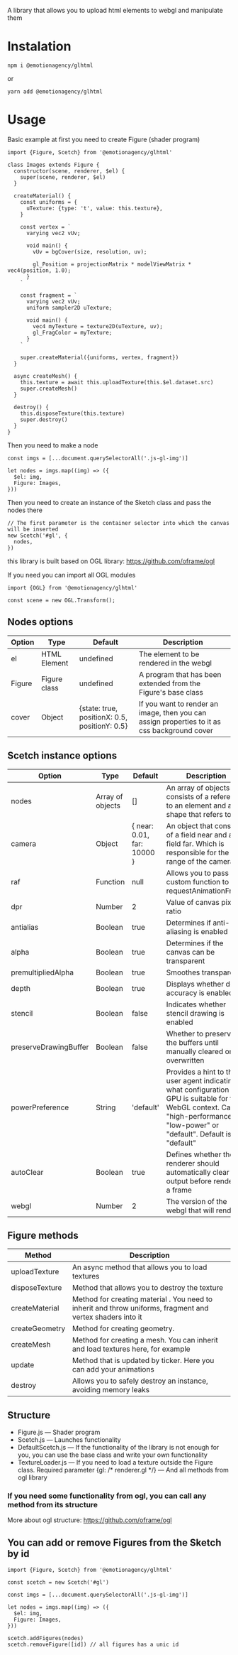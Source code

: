 A library that allows you to upload html elements to webgl and manipulate them

# Instalation

`npm i @emotionagency/glhtml`

or

`yarn add @emotionagency/glhtml`

# Usage

Basic example
at first you need to create Figure (shader program)
```
import {Figure, Scetch} from '@emotionagency/glhtml'

class Images extends Figure {
  constructor(scene, renderer, $el) {
    super(scene, renderer, $el)
  }

  createMaterial() {
    const uniforms = {
      uTexture: {type: 't', value: this.texture},
    }

    const vertex = `
      varying vec2 vUv;

      void main() {
        vUv = bgCover(size, resolution, uv);

        gl_Position = projectionMatrix * modelViewMatrix * vec4(position, 1.0);
      }
    `

    const fragment = `
      varying vec2 vUv;
      uniform sampler2D uTexture;

      void main() {
        vec4 myTexture = texture2D(uTexture, uv);
        gl_FragColor = myTexture;
      }
    `

    super.createMaterial({uniforms, vertex, fragment})
  }

  async createMesh() {
    this.texture = await this.uploadTexture(this.$el.dataset.src)
    super.createMesh()
  }

  destroy() {
    this.disposeTexture(this.texture)
    super.destroy()
  }
}
```


Then you need to make a node
```
const imgs = [...document.querySelectorAll('.js-gl-img')]

let nodes = imgs.map((img) => ({
  $el: img,
  Figure: Images,
}))
```


Then you need to create an instance of the Sketch class and pass the nodes there
```
// The first parameter is the container selector into which the canvas will be inserted
new Scetch('#gl', {
  nodes,
})
```


this library is built based on OGL library: https://github.com/oframe/ogl

If you need you can import all OGL modules
```
import {OGL} from '@emotionagency/glhtml'

const scene = new OGL.Transform();
```


## Nodes options
| Option | Type         | Default                                       | Description                                                                                  |
|--------|--------------|-----------------------------------------------|----------------------------------------------------------------------------------------------|
| el     | HTML Element | undefined                                     | The element to be rendered in the webgl                                                      |
| Figure | Figure class | undefined                                     | A program that has been extended from the Figure's base class                                |
| cover  | Object       | {state: true, positionX: 0.5, positionY: 0.5} | If you want to render an image, then you can assign properties to it as css background cover |


## Scetch instance options

| Option                | Type             | Default                    | Description                                                                                                                                                                          |
|-----------------------|------------------|----------------------------|--------------------------------------------------------------------------------------------------------------------------------------------------------------------------------------|
| nodes                 | Array of objects | []                         | An array of objects that consists of a reference to an element and a shape that refers to it                                                                                         |
| camera                | Object           | { near: 0.01, far: 10000 } | An object that consists of a field near and a field far. Which is responsible for the range of the camera                                                                            |
| raf                   | Function         | null                       | Allows you to pass a custom function to requestAnimationFrame                                                                                                                        |
| dpr                   | Number           | 2                          | Value of canvas pixel ratio                                                                                                                                                          |
| antialias             | Boolean          | true                       | Determines if anti-aliasing is enabled                                                                                                                                               |
| alpha                 | Boolean          | true                       | Determines if the canvas can be transparent                                                                                                                                          |
| premultipliedAlpha    | Boolean          | true                       | Smoothes transparency                                                                                                                                                                |
| depth                 | Boolean          | true                       | Displays whether depth accuracy is enabled                                                                                                                                           |
| stencil               | Boolean          | false                      | Indicates whether stencil drawing is enabled                                                                                                                                         |
| preserveDrawingBuffer | Boolean          | false                      | Whether to preserve the buffers until manually cleared or overwritten                                                                                                                |
| powerPreference       | String           | 'default'                  | Provides a hint to the user agent indicating what configuration of GPU is suitable for this WebGL context. Can be "high-performance", "low-power" or "default". Default is "default" |
| autoClear             | Boolean          | true                       | Defines whether the renderer should automatically clear its output before rendering a frame                                                                                          |
| webgl                 | Number           | 2                          | The version of the webgl that will render                                                                 

## Figure methods
| Method         | Description                                                                                                            |
|----------------|------------------------------------------------------------------------------------------------------------------------|
| uploadTexture  | An async method that allows you to load textures                                                                       |
| disposeTexture | Method that allows you to destroy the texture                                                                          |
| createMaterial | Method for creating material . You need to inherit and throw uniforms, fragment and vertex shaders into it |
| createGeometry | Method for creating geometry. |
| createMesh     | Method for creating a mesh. You can inherit and load textures here, for example                                        |
| update         | Method that is updated by ticker. Here you can add your animations                                                     |
| destroy        | Allows you to safely destroy an instance, avoiding memory leaks                                            


## Structure

- Figure.js — Shader program
- Scetch.js — Launches functionality
- DefaultScetch.js — If the functionality of the library is not enough for you, you can use the base class and write your own functionality
- TextureLoader.js — If you need to load a texture outside the Figure class. Required parameter {gl: /* renderer.gl */}
— And all methods from ogl library


### If you need some functionality from ogl, you can call any method from its structure

More about ogl structure: https://github.com/oframe/ogl


## You can add or remove Figures from the Sketch by id

```
import {Figure, Scetch} from '@emotionagency/glhtml'

const scetch = new Scetch('#gl')

const imgs = [...document.querySelectorAll('.js-gl-img')]

let nodes = imgs.map((img) => ({
  $el: img,
  Figure: Images,
}))

scetch.addFigures(nodes)
scetch.removeFigure([id]) // all figures has a unic id

```